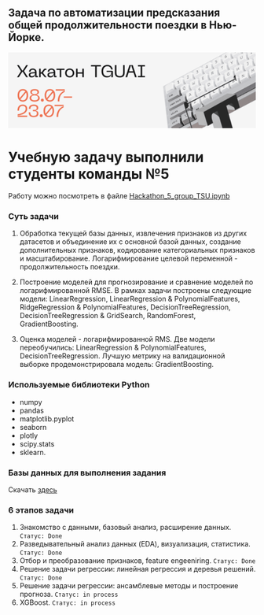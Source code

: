 ## Задача по автоматизации предсказания общей продолжительности поездки в Нью-Йорке. 

![](/img/tgu-hackathon.png)

# Учебную задачу выполнили студенты команды №5

Работу можно посмотреть в файле [Hackathon_5_group_TSU.ipynb](/Hackathon_5_group_TSU.ipynb)

### Суть задачи

1. Обработка текущей базы данных, извлечения признаков из других датасетов и объединение их с основной базой данных, создание дополнительных признаков, кодирование категориальных признаков и масштабирование. Логарифмирование целевой переменной - продолжительность поездки.

2. Построение моделей для прогнозирование и сравнение моделей по логарифмированной RMSE. В рамках задачи построены следующие модели: LinearRegression, LinearRegression & PolynomialFeatures, RidgeRegression & PolynomialFeatures, DecisionTreeRegression, DecisionTreeRegression & GridSearch,                           RandomForest, GradientBoosting. 

3. Оценка моделей - логарифмированной RMS. Две модели переобучились:  LinearRegression & PolynomialFeatures, DecisionTreeRegression. Лучшую метрику на валидационной выборке продемонстрировала модель:  GradientBoosting.


### Используемые библиотеки Python

- numpy 
- pandas 
- matplotlib.pyplot 
- seaborn
- plotly 
- scipy.stats
- sklearn.


### Базы данных для выполнения задания

Скачать [здесь](https://cloud.mail.ru/public/3FSu/VqCMq7K3G)


### 6 этапов задачи

1. Знакомство с данными, базовый анализ, расширение данных. `Статус: Done`
2. Разведывательный анализ данных (EDA), визуализация, статистика. `Статус: Done`
3. Отбор и преобразование признаков, feature engeeniring. `Статус: Done`
4. Решение задачи регрессии: линейная регрессия и деревья решений.  `Статус: Done`
5. Решение задачи регрессии: ансамблевые методы и построение прогноза. `Cтатус: in process`
6. XGBoost. `Cтатус: in process`